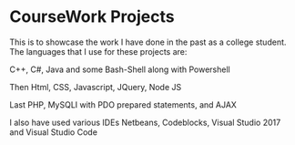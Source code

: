 # CourseWork Projects

This is to showcase the work I have done in the past as a college student.
The languages that I use for these projects are:

C++, C#, Java and some Bash-Shell along with Powershell

Then Html, CSS, Javascript, JQuery, Node JS

Last PHP, MySQLI with PDO prepared statements, and AJAX

I also have used various IDEs Netbeans, Codeblocks, Visual Studio 2017 and Visual Studio Code 

